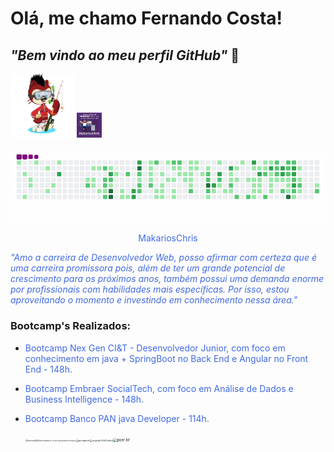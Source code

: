 # Olá, me chamo Fernando Costa!

## *"Bem vindo ao meu perfil GitHub"* 👋

<img src="imagens/octocat-1682981555224.png" alt="Meu avatar!" style="zoom:10%;" /> <img src="imagens/tenor.gif" alt="bomdial!" style="zoom:10%;" />

![fonte plátano!](https://raw.githubusercontent.com/Platane/snk/output/github-contribution-grid-snake.gif)

<center><font color=#4169E1>MakariosChris</font></center>

<font color=#4169E1>*"Amo a carreira de Desenvolvedor Web, posso afirmar com certeza que é uma carreira promissora pois, além de ter um grande potencial de crescimento para os próximos anos, também possui uma demanda enorme por profissionais com habilidades mais específicas. Por isso, estou aproveitando o momento e investindo em conhecimento nessa área."*</font>

### Bootcamp's Realizados:

* <font color=#4169E1>Bootcamp Nex Gen CI&T - Desenvolvedor Junior, com foco em conhecimento em java + SpringBoot no Back End e Angular no Front End - 148h.</font>

* <font color=#4169E1>Bootcamp Embraer SocialTech, com foco em Análise de Dados e Business Intelligence - 148h.</font>

* <font color=#4169E1>Bootcamp Banco PAN java Developer - 114h.</font>

  <img src="https://logospng.org/wp-content/uploads/java.png" alt="fonte javal!" style="zoom:20%;" /><img src="https://algol.dev/wp-content/uploads/2020/10/logo-eclipse.png" alt="fonte eclipese!" style="zoom:20%;" /><img src="https://www.stickersdevs.com.br/wp-content/uploads/2022/05/intelij-idea-sticker-adesivo.jpg" alt="The San Juan Mountains are beautiful!" style="zoom:15%;" /><img src="https://4.bp.blogspot.com/-ou-a_Aa1t7A/W6IhNc3Q0gI/AAAAAAAAD6Y/pwh44arKiuM_NBqB1H7Pz4-7QhUxAgZkACLcBGAs/s1600/spring-boot-logo.png" alt="springboot!" style="zoom:25%;" /><img src="https://miro.medium.com/v2/resize:fit:720/format:webp/1*lqMtWmTLHxT_6SN4Kjvaog.png" alt="angularl!" style="zoom:25%;" /><img src="https://www.conteudoinboundmarketing.com.br/wp-content/uploads/2019/04/cover-1024x517.jpg" alt="bi!" style="zoom:20%;" /><img src="https://sybyl.com/wp-content/uploads/2019/11/Tableau-Logo-for-website.jpg" alt="tableu!" style="zoom:20%;" /><img src="https://www.alura.com.br/artigos/assets/power-bi/power-bi-logo.png" alt="poer bi!" style="zoom:40%;" />

  


